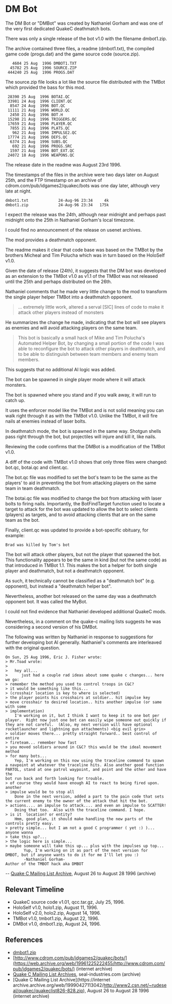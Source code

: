 # DM Bot

The DM Bot or "DMBot" was created by Nathaniel Gorham and was one of the very first dedicated QuakeC deathmatch bots.

There was only a single release of the bot v1.0 with the filename dmbot1.zip.

The archive contained three files, a readme (dmbot1.txt), the compiled game code (progs.dat) and the game source code (source.zip).

```
   4604 25 Aug  1996 DMBOT1.TXT
  45782 25 Aug  1996 SOURCE.ZIP
 444240 25 Aug  1996 PROGS.DAT
```

The source.zip file looks a lot like the source file distributed with the TMBot which provided the bass for this mod.

```
 28390 25 Aug  1996 BOTAI.QC
 33981 24 Aug  1996 CLIENT.QC
  8547 24 Aug  1996 BOT.QC
 11111 21 Aug  1996 WORLD.QC
  2450 21 Aug  1996 BOT.H
 15298 21 Aug  1996 TRIGGERS.QC
 17659 21 Aug  1996 PLAYER.QC
  7855 21 Aug  1996 PLATS.QC
   962 21 Aug  1996 IMPULSE2.QC
 17774 21 Aug  1996 DEFS.QC
  6374 21 Aug  1996 SUBS.QC
   692 21 Aug  1996 PROGS.SRC
  1597 21 Aug  1996 BOT_EXT.QC
 24072 18 Aug  1996 WEAPONS.QC
```

The release date in the readme was August 23rd 1996.

The timestamps of the files in the archive were two days later on August 25th, and the FTP timestamp on an archive of cdrom.com/pub/idgames2/quakec/bots was one day later, although very late at night.

```
dmbot1.txt             24-Aug-96 23:34     4k
dmbot1.zip             24-Aug-96 23:34   175k
```

I expect the release was the 24th, although near midnight and perhaps past midnight onto the 25th in Nathaniel Gorham's local timezone.

I could find no announcement of the release on usenet archives.

The mod provides a deathmatch opponent.

The readme makes it clear that code base was based on the TMBot by the brothers Micheal and Tim Polucha which was in turn based on the HoloSelf v1.0.

Given the date of release (24th), it suggests that the DM bot was developed as an extension to the TMBot v1.0 as v1.1 of the TMBot was not released until the 25th and perhaps distributed on the 26th.

Nathaniel comments that he made very little change to the mod to transform the single player helper TMBot into a deathmatch opponent.

>	... extremely little work, altered a serval [SIC] lines of code to make it attack other players instead of monsters

He summarizes the change he made, indicating that the bot will see players as enemies and will avoid attacking players on the same team.

>	This bot is basically a small hack of Mike and Tim Polucha's Automated Helper Bot, by changing a small portion of the code I was able to reconfigure the bot to attack other players in deathmatch, and to be able to distinguish between team members and enemy team members.

This suggests that no additional AI logic was added.

The bot can be spawned in single player mode where it will attack monsters.

The bot is spawned where you stand and if you walk away, it will run to catch up.

It uses the enforcer model like the TMBot and is not solid meaning you can walk right through it as with the TMBot v1.0. Unlike the TMBot, it will fire nails at enemies instead of laser bolts.

In deathmatch mode, the bot is spawned in the same way. Shotgun shells pass right through the bot, but projectiles will injure and kill it, like nails.

Reviewing the code confirms that the DMBot is a modification of the TMBot v1.0.

A diff of the code with TMBot v1.0 shows that only three files were changed: bot.qc, botai.qc and client.qc.

The bot.qc file was modified to set the bot's team to be the same as the players' to aid in preventing the bot from attacking players on the same team in team deathmatch.

The botai.qc file was modified to change the bot from attacking with laser bolts to firing nails. Importantly, the BotFindTarget function used to locate a target to attack for the bot was updated to allow the bot to select clients (players) as targets, and to avoid attacking clients that are on the same team as the bot.

Finally, client.qc was updated to provide a bot-specific obituary, for example:

```
Brad was killed by Tom's bot
```

The bot will attack other players, but not the player that spawned the bot. This functionality appears to be the same in kind (but not the same code) as that introduced in TMBot 1.1. This makes the bot a helper for both single player and deathmatch, but not a deathmatch opponent.

As such, it technically cannot be classified as a "deathmatch bot" (e.g. opponent), but instead a "deathmatch helper bot".

Nevertheless, another bot released on the same day was a deathmatch opponent bot. It was called the MyBot.

I could not find evidence that Nathaniel developed additional QuakeC mods.

Nevertheless, in a comment on the quake-c mailing lists suggests he was considering a second version of his DMBot.

The following was written by Nathaniel in response to suggestions for further developing bot AI generally. Nathaniel's comments are interleaved with the original question.

```
On Sun, 25 Aug 1996, Eric J. Fisher wrote:
> Mr.Toad wrote:
>
>   hey all...
>      just had a couple rad ideas about some quake c changes... here we go:
> remember the method you used to control troops in C&C?
> it would be something like this...
> (crosshair location is key to where is selected)
> the player points his crosshairs at soldier.. hit impulse key
> move crosshair to desired location.. hits another impulse (or same with some
> implementation)
	I'm working on it, but I think I want to keep it to one bot per
player.  Right now just one bot can easily wipe someone out quickly if
they are not careful.  (Also, my next version will have optional
rocketlauncher and lightning gun attachments) <big evil grin>
> soldier moves there... pretty straight forward.. best control of entire
> fireteam... remember how fast
> you moved soldiers around in C&C? this would be the ideal movement method
> for many bots...
	Yep, I'm working on this now using the traceline command to spawn
a navpoint at whatever the traceline hits. Also another good function
PARTOL, stand at one patrol waypoint, and point and the other and have the
bot run back and forth looking for trouble.
> of course they would have enough AI to react to being fired upon. another
> impulse would be to stop all
	Done in the next version, added a part to the pain code that sets
the current enemy to the owner of the attack that hit the bot.
> actions.... an impulse to attack.... and even an impulse to SCATTER!
	Doing that too.  Also with the traceline command. I hope.
> is it  location? or entity?
	Hmm, good plan, it should make handling the new parts of the
controls pretty easy.
> pretty simple... but I am not a good C programmer ( yet :) )... anyone wanna
> take this up?...
> the logic here is simple...
> maybe someone will take this up... plus with the impulses up top...
		Yup, I'm working on it as part of the next version for
DMBOT, but if anyone wants to do it for me I'll let you :)
		-Nathaniel Gorham-
Author of the TMBOT hack aka DMBOT
```

-- [Quake C Mailing List Archive](https://web.archive.org/web/19990427113042/http://www2.csn.net/~rudeseal/quakec/quakeclist826-828.zip), August 26 to August 28 1996 (archive)



## Relevant Timeline

* QuakeC source code v1.01, qcc.tar.gz, July 25, 1996.
* HoloSelf v1.0, holo1.zip, August 11, 1996.
* HoloSelf v2.0, holo2.zip, August 14, 1996.
* TMBot v1.0, tmbot1.zip, August 22, 1996.
* DMBot v1.0, dmbot1.zip, August 24, 1996.


## References

* [dmbot1.zip](https://github.com/Jason2Brownlee/QuakeBotArchive/blob/main/bin/dmbot1.zip)
* [http://www.cdrom.com/pub/idgames2/quakec/bots/](https://web.archive.org/web/19961225222455/http://www.cdrom.com/pub/idgames2/quakec/bots/) (internet archive)
* [Quake C Mailing List Archives](https://web.archive.org/web/19990427113042/http://www2.csn.net/~rudeseal/quakec/list.html), seal-industries.com (archive)
* [Quake C Mailing List Archive](https://internet archive.archive.org/web/19990427113042/http://www2.csn.net/~rudeseal/quakec/quakeclist826-828.zip), August 26 to August 28 1996 (internet archive)




